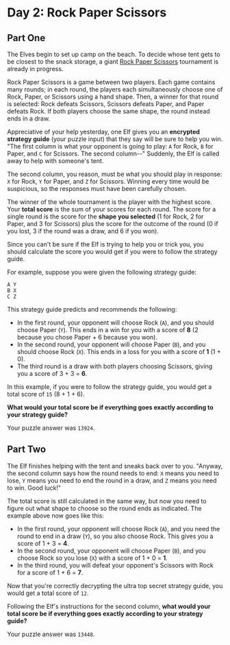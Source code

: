 # Day 2: Rock Paper Scissors
## Part One

The Elves begin to set up camp on the beach. To decide whose tent gets to be closest to the snack storage, a giant [Rock Paper Scissors](https://en.wikipedia.org/wiki/Rock_paper_scissors) tournament is already in progress.

Rock Paper Scissors is a game between two players. Each game contains many rounds; in each round, the players each simultaneously choose one of Rock, Paper, or Scissors using a hand shape. Then, a winner for that round is selected: Rock defeats Scissors, Scissors defeats Paper, and Paper defeats Rock. If both players choose the same shape, the round instead ends in a draw.

Appreciative of your help yesterday, one Elf gives you an **encrypted strategy guide** (your puzzle input) that they say will be sure to help you win. "The first column is what your opponent is going to play: `A` for Rock, `B` for Paper, and `C` for Scissors. The second column--" Suddenly, the Elf is called away to help with someone's tent.

The second column, you reason, must be what you should play in response: `X` for Rock, `Y` for Paper, and `Z` for Scissors. Winning every time would be suspicious, so the responses must have been carefully chosen.

The winner of the whole tournament is the player with the highest score. Your **total score** is the sum of your scores for each round. The score for a single round is the score for the **shape you selected** (1 for Rock, 2 for Paper, and 3 for Scissors) plus the score for the outcome of the round (0 if you lost, 3 if the round was a draw, and 6 if you won).

Since you can't be sure if the Elf is trying to help you or trick you, you should calculate the score you would get if you were to follow the strategy guide.

For example, suppose you were given the following strategy guide:
```
A Y
B X
C Z
```
This strategy guide predicts and recommends the following:

- In the first round, your opponent will choose Rock (`A`), and you should choose Paper (`Y`). This ends in a win for you with a score of **8** (2 because you chose Paper + 6 because you won).
- In the second round, your opponent will choose Paper (`B`), and you should choose Rock (`X`). This ends in a loss for you with a score of **1** (1 + 0).
- The third round is a draw with both players choosing Scissors, giving you a score of 3 + 3 = **6**.

In this example, if you were to follow the strategy guide, you would get a total score of `15` (8 + 1 + 6).

**What would your total score be if everything goes exactly according to your strategy guide?**

Your puzzle answer was `13924`.

## Part Two

The Elf finishes helping with the tent and sneaks back over to you. "Anyway, the second column says how the round needs to end: `X` means you need to lose, `Y` means you need to end the round in a draw, and `Z` means you need to win. Good luck!"

The total score is still calculated in the same way, but now you need to figure out what shape to choose so the round ends as indicated. The example above now goes like this:

- In the first round, your opponent will choose Rock (`A`), and you need the round to end in a draw (`Y`), so you also choose Rock. This gives you a score of 1 + 3 = **4**.
- In the second round, your opponent will choose Paper (`B`), and you choose Rock so you lose (`X`) with a score of 1 + 0 = **1**.
- In the third round, you will defeat your opponent's Scissors with Rock for a score of 1 + 6 = **7**.

Now that you're correctly decrypting the ultra top secret strategy guide, you would get a total score of `12`.

Following the Elf's instructions for the second column, **what would your total score be if everything goes exactly according to your strategy guide?**

Your puzzle answer was `13448`.